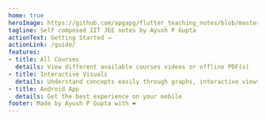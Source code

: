 ```yaml
---
home: true
heroImage: https://github.com/apgapg/flutter_teaching_notes/blob/master/assets/images/logo.png?raw=true
tagline: Self composed IIT JEE notes by Ayush P Gupta
actionText: Getting Started →
actionLink: /guide/
features:
- title: All Courses
  details: View different available courses videos or offline PDF(s)
- title: Interactive Visuals
  details: Understand concepts easily through graphs, interactive views
- title: Android App
  details: Get the best experience on your mobile
footer: Made by Ayush P Gupta with ❤️
---
```

